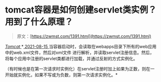 <!--yml
category: 未分类
date: 0001-01-01 00:00:00
-->

# tomcat容器是如何创建servlet类实例？用到了什么原理？

> 原文：[https://zwmst.com/1391.html](https://zwmst.com/1391.html)

   [ *Tomcat* ](https://zwmst.com/tomcat)*[ <time datetime="2021-08-15T11:16:30+08:00"> 2021-08-15 </time> ](https://zwmst.com/1391.html)  当容器启动时，会读取在webapps目录下所有的web应用中的web.xml文件，然后对xml文件 进行解析，并读取servlet注册信息。然后，将每个应用中注册的servlet类都进行加载，并通过反射的方式实例化。

（有时候也是在第一次请求时实例化）在servlet注册时加上如果为正数，则在一开始就实例化，如果不写或为负数，则第一次请求实例化。*